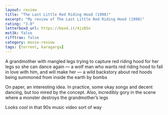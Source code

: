 ```yaml
---
layout: review
title: "The Last Little Red Riding Hood (1998)"
excerpt: "My review of The Last Little Red Riding Hood (1998)"
rating: "3.0"
letterboxd_url: https://boxd.it/4jzQSn
mst3k: false
rifftrax: false
category: movie-review
tags: [torrent, karagarga]
---
```


A grandmother with mangled legs trying to capture red riding hood for her legs so she can dance again — a wolf man who wants red riding hood to fall in love with him, and will make her — a wild backstory about red hoods being summoned from inside the earth by bombs

On paper, an interesting idea. In practice, some okay songs and decent dancing, but too mired by the concept. Also, incredibly gory in the scene where a monster destroys the grandmother’s legs

Looks cool in that 90s music video sort of way
